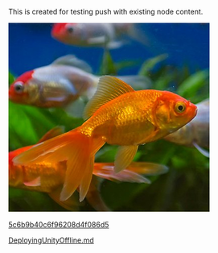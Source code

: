  

 This is created for testing push with existing node content. 

 

 ![](Images/Fish_5c6b7a796cab41050402abae.jpeg) 

 

 [5c6b9b40c6f96208d4f086d5](Examples/DW5a96364cb125ec3c70150c47_5c6b9b40c6f96208d4f086d5.cs) 

 

 [DeployingUnityOffline.md](DeployingUnityOffline.md)